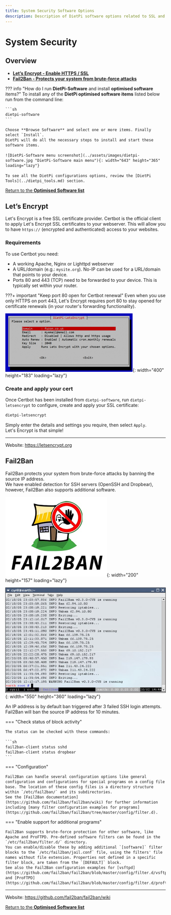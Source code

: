 ```yaml
---
title: System Security Software Options
description: Description of DietPi software options related to SSL and security
---
```


# System Security

## Overview

- [**Let’s Encrypt - Enable HTTPS / SSL**](#lets-encrypt)
- [**Fail2Ban - Protects your system from brute-force attacks**](#fail2ban)

??? info "How do I run **DietPi-Software** and install **optimised software** items?"
    To install any of the **DietPi optimised software items** listed below run from the command line:

    ```sh
    dietpi-software
    ```

    Choose **Browse Software** and select one or more items. Finally select `Install`.  
    DietPi will do all the necessary steps to install and start these software items.

    ![DietPi-Software menu screenshot](../assets/images/dietpi-software.jpg "DietPi-Software main menu"){: width="643" height="365" loading="lazy"}

    To see all the DietPi configurations options, review the [DietPi Tools](../dietpi_tools.md) section.

[Return to the **Optimised Software list**](../software.md)

## Let’s Encrypt

Let's Encrypt is a free SSL certificate provider. Certbot is the official client to apply Let's Encrypt SSL certificates to your webserver. This will allow you to have `https://` (encrypted and authenticated) access to your websites.

### Requirements

To use Certbot you need:

- A working Apache, Nginx or Lighttpd webserver
- A URL/domain (e.g.: `mysite.org`). No-IP can be used for a URL/domain that points to your device.
- Ports 80 and 443 (TCP) need to be forwarded to your device. This is typically set within your router.

???+ important "Keep port 80 open for Certbot renewal"
    Even when you use only HTTPS on port 443, Let's Encrypt requires port 80 to stay opened for certificate renewals (in your router's forwarding functionality).

![DietPi-LetsEncrypt interface screenshot](../assets/images/dietpi-software-security-certbot.png "DietPi-LetsEncrypt main menu"){: width="400" height="183" loading="lazy"}

### Create and apply your cert

Once Certbot has been installed from `dietpi-software`, run `dietpi-letsencrypt` to configure, create and apply your SSL certificate:

```sh
dietpi-letsencrypt
```

Simply enter the details and settings you require, then select `Apply`.  
Let's Encrypt is that simple!

***

Website: <https://letsencrypt.org>

## Fail2Ban

Fail2Ban protects your system from brute-force attacks by banning the source IP address.  
We have enabled detection for SSH servers (OpenSSH and Dropbear), however, Fail2Ban also supports additional software.

![Fail2Ban logo](../assets/images/dietpi-software-security-fail2ban1.jpg){: width="200" height="157" loading="lazy"}

![Fail2Ban example console logs output](../assets/images/dietpi-software-security-fail2ban2.jpg){: width="550" height="360" loading="lazy"}

An IP address is by default ban triggered after 3 failed SSH login attempts. Fail2Ban will ban the source IP address for 10 minutes.

=== "Check status of block activity"

    The status can be checked with these commands:

    ```sh
    fail2ban-client status sshd
    fail2ban-client status dropbear
    ```

=== "Configuration"

    Fail2Ban can handle several configuration options like general configuration and configurations for special programs on a config file base. The location of these config files is a directory structure within `/etc/fail2ban/` and its subdirectories.  
    See the [Fail2Ban documentation](https://github.com/fail2ban/fail2ban/wiki) for further information including [many filter configuration examples for programs](https://github.com/fail2ban/fail2ban/tree/master/config/filter.d).

=== "Enable support for additional programs"

    Fail2Ban supports brute-force protection for other software, like Apache and ProFTPD. Pre-defined software filters can be found in the `/etc/fail2ban/filter.d/` directory.  
    You can enable/disable these by adding additional `[software]` filter blocks to the `/etc/fail2ban/jail.conf` file, using the filters' file names without file extension. Properties not defined in a specific filter block, are taken from the `[DEFAULT]` block.  
    See also the Fail2Ban configuration examples for [vsftpd](https://github.com/fail2ban/fail2ban/blob/master/config/filter.d/vsftpd.conf) and [ProFTPD](https://github.com/fail2ban/fail2ban/blob/master/config/filter.d/proftpd.conf).

***

Website: <https://github.com/fail2ban/fail2ban/wiki>

[Return to the **Optimised Software list**](../software.md)
